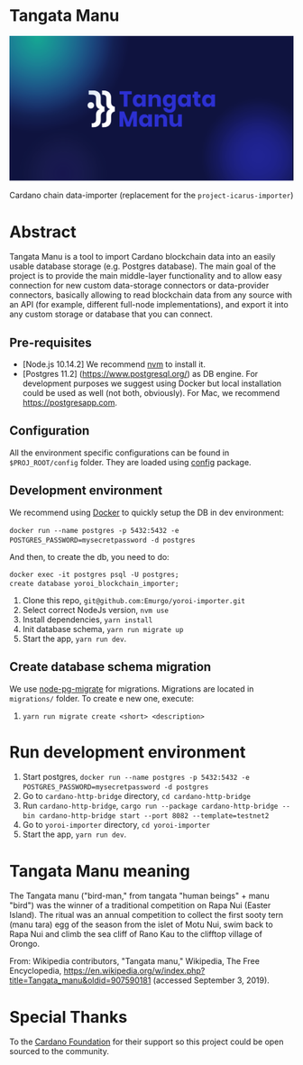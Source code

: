 # Tangata Manu
![Tangata Manu GitHub](./tangata-manu-bg.png)

Cardano chain data-importer (replacement for the `project-icarus-importer`)

# Abstract

Tangata Manu is a tool to import Cardano blockchain data into an easily usable database storage (e.g. Postgres database). The main goal of the project is to provide the main middle-layer functionality and to allow easy connection for new custom data-storage connectors or data-provider connectors, basically allowing to read blockchain data from any source with an API (for example, different full-node implementations), and export it into any custom storage or database that you can connect.

## Pre-requisites

* [Node.js 10.14.2] We recommend [nvm](https://github.com/creationix/nvm) to install it.
* [Postgres 11.2] (https://www.postgresql.org/) as DB engine. For development purposes we
  suggest using Docker but local installation could be used as well (not both,
  obviously). For Mac, we recommend https://postgresapp.com.

## Configuration

All the environment specific configurations can be found in `$PROJ_ROOT/config` folder.
They are loaded using [config](https://www.npmjs.com/package/config) package.

## Development environment

We recommend using [Docker](https://hub.docker.com/_/postgres/) to quickly setup the DB in dev environment:

`docker run --name postgres -p 5432:5432 -e POSTGRES_PASSWORD=mysecretpassword -d postgres`

And then, to create the db, you need to do:

```
docker exec -it postgres psql -U postgres;
create database yoroi_blockchain_importer;
```

1.  Clone this repo, `git@github.com:Emurgo/yoroi-importer.git`
1.  Select correct NodeJs version, `nvm use`
1.  Install dependencies, `yarn install`
1.  Init database schema, `yarn run migrate up`
1.  Start the app, `yarn run dev`.


## Create database schema migration
We use [node-pg-migrate](https://github.com/salsita/node-pg-migrate) for migrations. Migrations are located in `migrations/` folder. To create e new one, execute:
1.  `yarn run migrate create <short> <description>`

# Run development environment

1. Start postgres, `docker run --name postgres -p 5432:5432 -e POSTGRES_PASSWORD=mysecretpassword -d postgres`
1. Go to `cardano-http-bridge` directory, `cd cardano-http-bridge`
1. Run `cardano-http-bridge`, `cargo run --package cardano-http-bridge --bin cardano-http-bridge start --port 8082 --template=testnet2`
1. Go to `yoroi-importer` directory, `cd yoroi-importer`
1. Start the app, `yarn run dev`.

# Tangata Manu meaning

The Tangata manu ("bird-man," from tangata "human beings" + manu "bird") was the winner of a traditional competition on Rapa Nui (Easter Island). The ritual was an annual competition to collect the first sooty tern (manu tara) egg of the season from the islet of Motu Nui, swim back to Rapa Nui and climb the sea cliff of Rano Kau to the clifftop village of Orongo.

From: Wikipedia contributors, "Tangata manu," Wikipedia, The Free Encyclopedia, https://en.wikipedia.org/w/index.php?title=Tangata_manu&oldid=907590181 (accessed September 3, 2019).

# Special Thanks

To the [Cardano Foundation](https://cardanofoundation.org/en/) for their support so this project could be open sourced to the community.
